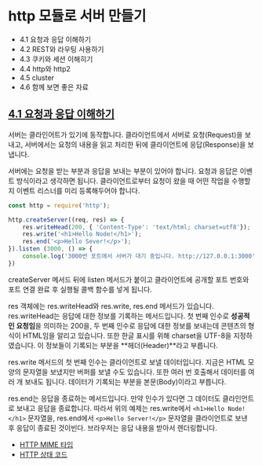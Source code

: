 # http 모듈로 서버 만들기

- 4.1 요청과 응답 이해하기
- 4.2 REST와 라우팅 사용하기
- 4.3 쿠키와 세션 이해히기
- 4.4 http와 http2
- 4.5 cluster
- 4.6 함께 보면 좋은 자료

## [4.1 요청과 응답 이해하기](./01)
서버는 클라인어트가 있기에 동작합니다. 클라이언트에서 서버로 요청(Request)을 보내고, 서버에서는 요청의 내용을 읽고 처리한 뒤에 클라이언트에 응답(Response)을 보냅니다. 

서버에는 요청을 받는 부분과 응답을 보내는 부분이 있어야 합니다. 요청과 응답은 이벤트 방식이라고 생각하면 됩니다. 클라이언트로부터 요청이 왔을 때 어떤 작업을 수행할지 이벤트 리스너를 미리 등록해두어야 합니다.

```js
const http = require('http');

http.createServer((req, res) => {
    res.writeHead(200, { 'Content-Type': 'text/html; charset=utf8'});
    res.write('<h1>Hello Node!</h1>');
    res.end('<p>Hello Sever!</p>');
}).listen (3000, () => {
    console.log('3000번 포트에서 서버가 대기 중입니다. http://127.0.0.1:3000');
})
```
createServer 메서드 뒤에 listen 메서드가 붙이고 클라이언트에 공개할 포트 번호와 포트 연결 완료 후 실행될 콜백 함수를 넣게 됩니다.

res 객체에는 res.writeHead와 res.write, res.end 메서드가 있습니다. res.writeHead는 응답에 대한 정보를 기록하는 메서드입니다. 첫 번째 인수로 **성공적인 요청임**을 의미하는 200을, 두 번째 인수로 응답에 대한 정보를 보내는데 콘텐츠의 형식이 HTML임을 알리고 있습니다. 또한 한글 표시를 위해 charset을 UTF-8을 지정하였습니다. 이 정보들이 기록되는 부분을 **헤더(Header)**라고 부릅니다.

res.write 메서드의 첫 번째 인수는 클라이언트로 보낼 데이터입니다. 지금은 HTML 모양의 문자열을 보냈지만 버퍼를 보낼 수도 있습니다. 또한 여러 번 호출해서 데이터를 여러 개 보내도 됩니다. 데이터가 기록되는 부분을 본문(Body)이라고 부릅니다.

res.end는 응답을 종료하는 메서드입니다. 만약 인수가 있다면 그 데이터도 클라인언트로 보내고 응답을 종료합니다. 따라서 위의 예제는 res.write에서 ```<h1>Hello Node!</h1>``` 문자열을, res.end에서 ```<p>Hello Server!</p>``` 문자열을 클라이언트로 보낸 후 응답이 종료된 것이빈다. 브라우저는 응답 내용을 받아서 렌더링합니다.

- [HTTP MIME 타입](https://developer.mozilla.org/ko/docs/Web/HTTP/Basics_of_HTTP/MIME_types)
- [HTTP 상태 코드](https://developer.mozilla.org/ko/docs/Web/HTTP/Status)

